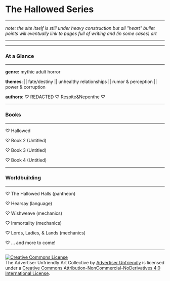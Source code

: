 # The Hallowed Series


---

*note: the site itself is still under heavy construction but all "heart" bullet points will eventually link to pages full of writing and (in some cases) art*

---


---
### At a Glance
---
**genre:** mythic adult horror

**themes**: || fate/destiny || unhealthy relationships || rumor & perception || power & corruption

**authors**: ♡ REDACTED ♡ Respite&Nepenthe ♡


---
### Books
---
♡ Hallowed

♡ Book 2 (Untitled)

♡ Book 3 (Untitled)

♡ Book 4 (Untitled)

---
### Worldbuilding
---
♡ The Hallowed Halls (pantheon)

♡ Hearsay (language)

♡ Wishweave (mechanics)

♡ Immortality (mechanics)

♡ Lords, Ladies, & Lands (mechanics)

♡ ... and more to come!

---

<a rel="license" href="http://creativecommons.org/licenses/by-nc-nd/4.0/"><img alt="Creative Commons License" style="border-width:0" src="https://i.creativecommons.org/l/by-nc-nd/4.0/88x31.png" /></a><br /><span xmlns:dct="http://purl.org/dc/terms/" property="dct:title">The Advertiser Unfriendly Art Collective</span> by <a xmlns:cc="http://creativecommons.org/ns#" href="https://advertiser-unfriendly.itch.io" property="cc:attributionName" rel="cc:attributionURL">Advertiser Unfriendly</a> is licensed under a <a rel="license" href="http://creativecommons.org/licenses/by-nc-nd/4.0/">Creative Commons Attribution-NonCommercial-NoDerivatives 4.0 International License</a>.<br />
